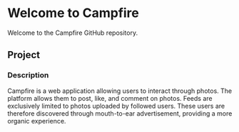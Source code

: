 # Welcome to Campfire

Welcome to the Campfire GitHub repository. 

## Project
### Description
Campfire is a web application allowing users to interact through photos. The platform allows them to post, like, and comment on photos. Feeds are exclusively limited to photos uploaded by followed users. These users are therefore discovered through mouth-to-ear advertisement, providing a more organic experience.